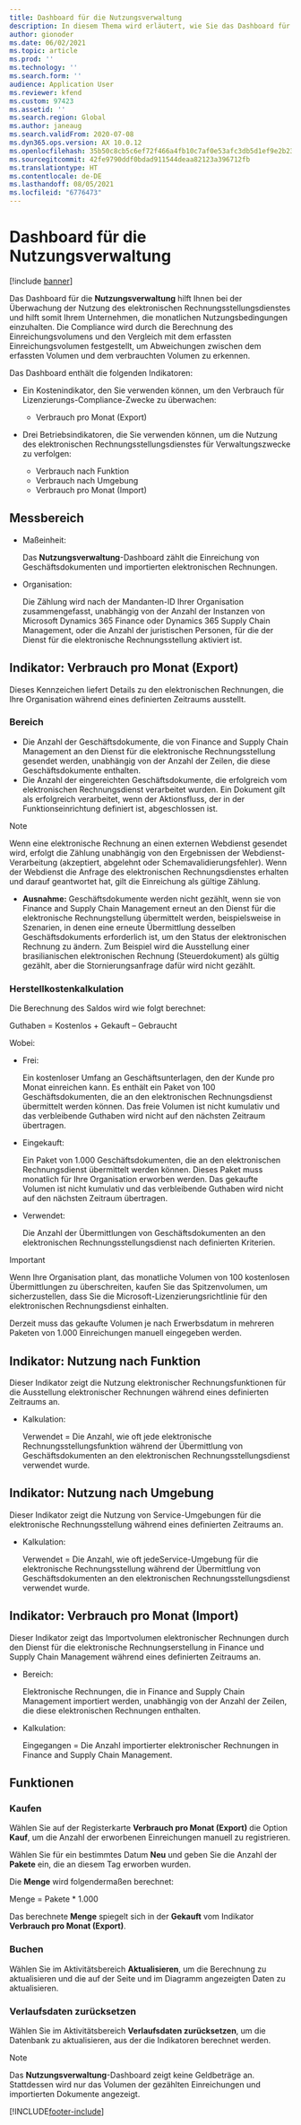 ```yaml
---
title: Dashboard für die Nutzungsverwaltung
description: In diesem Thema wird erläutert, wie Sie das Dashboard für die Nutzungsverwaltung verwenden, um die Nutzung des Dienstes für die elektronische Rechnungsstellung zu überwachen und konform zu bleiben.
author: gionoder
ms.date: 06/02/2021
ms.topic: article
ms.prod: ''
ms.technology: ''
ms.search.form: ''
audience: Application User
ms.reviewer: kfend
ms.custom: 97423
ms.assetid: ''
ms.search.region: Global
ms.author: janeaug
ms.search.validFrom: 2020-07-08
ms.dyn365.ops.version: AX 10.0.12
ms.openlocfilehash: 35b50c8cb5c6ef72f466a4fb10c7af0e53afc3db5d1ef9e2b23d6049e24a70c3
ms.sourcegitcommit: 42fe9790ddf0bdad911544deaa82123a396712fb
ms.translationtype: HT
ms.contentlocale: de-DE
ms.lasthandoff: 08/05/2021
ms.locfileid: "6776473"
---
```

# <a name="usage-management-dashboard"></a>Dashboard für die Nutzungsverwaltung

[!include [banner](../includes/banner.md)]

Das Dashboard für die **Nutzungsverwaltung** hilft Ihnen bei der Überwachung der Nutzung des elektronischen Rechnungsstellungsdienstes und hilft somit Ihrem Unternehmen, die monatlichen Nutzungsbedingungen einzuhalten. Die Compliance wird durch die Berechnung des Einreichungsvolumens und den Vergleich mit dem erfassten Einreichungsvolumen festgestellt, um Abweichungen zwischen dem erfassten Volumen und dem verbrauchten Volumen zu erkennen.

Das Dashboard enthält die folgenden Indikatoren:

- Ein Kostenindikator, den Sie verwenden können, um den Verbrauch für Lizenzierungs-Compliance-Zwecke zu überwachen:

    - Verbrauch pro Monat (Export)

- Drei Betriebsindikatoren, die Sie verwenden können, um die Nutzung des elektronischen Rechnungsstellungsdienstes für Verwaltungszwecke zu verfolgen:

    - Verbrauch nach Funktion
    - Verbrauch nach Umgebung
    - Verbrauch pro Monat (Import)

## <a name="measurement-scope"></a>Messbereich

- Maßeinheit: 

    Das **Nutzungsverwaltung**-Dashboard zählt die Einreichung von Geschäftsdokumenten und importierten elektronischen Rechnungen.

- Organisation: 

    Die Zählung wird nach der Mandanten-ID Ihrer Organisation zusammengefasst, unabhängig von der Anzahl der Instanzen von Microsoft Dynamics 365 Finance oder Dynamics 365 Supply Chain Management, oder die Anzahl der juristischen Personen, für die der Dienst für die elektronische Rechnungsstellung aktiviert ist.


## <a name="indicator-usage-per-month-export"></a>Indikator: Verbrauch pro Monat (Export)

Dieses Kennzeichen liefert Details zu den elektronischen Rechnungen, die Ihre Organisation während eines definierten Zeitraums ausstellt.

### <a name="scope"></a>Bereich
- Die Anzahl der Geschäftsdokumente, die von Finance and Supply Chain Management an den Dienst für die elektronische Rechnungsstellung gesendet werden, unabhängig von der Anzahl der Zeilen, die diese Geschäftsdokumente enthalten.
- Die Anzahl der eingereichten Geschäftsdokumente, die erfolgreich vom elektronischen Rechnungsdienst verarbeitet wurden. Ein Dokument gilt als erfolgreich verarbeitet, wenn der Aktionsfluss, der in der Funktionseinrichtung definiert ist, abgeschlossen ist.

> [!NOTE]
> Wenn eine elektronische Rechnung an einen externen Webdienst gesendet wird, erfolgt die Zählung unabhängig von den Ergebnissen der Webdienst-Verarbeitung (akzeptiert, abgelehnt oder Schemavalidierungsfehler). Wenn der Webdienst die Anfrage des elektronischen Rechnungsdienstes erhalten und darauf geantwortet hat, gilt die Einreichung als gültige Zählung.

- **Ausnahme:** Geschäftsdokumente werden nicht gezählt, wenn sie von Finance and Supply Chain Management erneut an den Dienst für die elektronische Rechnungstellung übermittelt werden, beispielsweise in Szenarien, in denen eine erneute Übermittlung desselben Geschäftsdokuments erforderlich ist, um den Status der elektronischen Rechnung zu ändern. Zum Beispiel wird die Ausstellung einer brasilianischen elektronischen Rechnung (Steuerdokument) als gültig gezählt, aber die Stornierungsanfrage dafür wird nicht gezählt.


### <a name="calculation"></a>Herstellkostenkalkulation

Die Berechnung des Saldos wird wie folgt berechnet:

Guthaben = Kostenlos + Gekauft – Gebraucht

Wobei:

- Frei:
  
    Ein kostenloser Umfang an Geschäftsunterlagen, den der Kunde pro Monat einreichen kann. Es enthält ein Paket von 100 Geschäftsdokumenten, die an den elektronischen Rechnungsdienst übermittelt werden können. Das freie Volumen ist nicht kumulativ und das verbleibende Guthaben wird nicht auf den nächsten Zeitraum übertragen.
  
- Eingekauft:
  
    Ein Paket von 1.000 Geschäftsdokumenten, die an den elektronischen Rechnungsdienst übermittelt werden können. Dieses Paket muss monatlich für Ihre Organisation erworben werden. Das gekaufte Volumen ist nicht kumulativ und das verbleibende Guthaben wird nicht auf den nächsten Zeitraum übertragen.
  
- Verwendet: 

    Die Anzahl der Übermittlungen von Geschäftsdokumenten an den elektronischen Rechnungsstellungsdienst nach definierten Kriterien.
   
> [!IMPORTANT]
> Wenn Ihre Organisation plant, das monatliche Volumen von 100 kostenlosen Übermittlungen zu überschreiten, kaufen Sie das Spitzenvolumen, um sicherzustellen, dass Sie die Microsoft-Lizenzierungsrichtlinie für den elektronischen Rechnungsdienst einhalten.
>
> Derzeit muss das gekaufte Volumen je nach Erwerbsdatum in mehreren Paketen von 1.000 Einreichungen manuell eingegeben werden.

## <a name="indicator-usage-by-feature"></a>Indikator: Nutzung nach Funktion

Dieser Indikator zeigt die Nutzung elektronischer Rechnungsfunktionen für die Ausstellung elektronischer Rechnungen während eines definierten Zeitraums an.

- Kalkulation:
  
    Verwendet = Die Anzahl, wie oft jede elektronische Rechnungsstellungsfunktion während der Übermittlung von Geschäftsdokumenten an den elektronischen Rechnungsstellungsdienst verwendet wurde.

## <a name="indicator-usage-by-environment"></a>Indikator: Nutzung nach Umgebung

Dieser Indikator zeigt die Nutzung von Service-Umgebungen für die elektronische Rechnungsstellung während eines definierten Zeitraums an.

- Kalkulation:
    
    Verwendet = Die Anzahl, wie oft jedeService-Umgebung für die elektronische Rechnungsstellung während der Übermittlung von Geschäftsdokumenten an den elektronischen Rechnungsstellungsdienst verwendet wurde.

## <a name="indicator-usage-per-month-import"></a>Indikator: Verbrauch pro Monat (Import)

Dieser Indikator zeigt das Importvolumen elektronischer Rechnungen durch den Dienst für die elektronische Rechnungserstellung in Finance und Supply Chain Management während eines definierten Zeitraums an.

- Bereich:

    Elektronische Rechnungen, die in Finance and Supply Chain Management importiert werden, unabhängig von der Anzahl der Zeilen, die diese elektronischen Rechnungen enthalten.

- Kalkulation:

    Eingegangen = Die Anzahl importierter elektronischer Rechnungen in Finance and Supply Chain Management.

## <a name="functions"></a>Funktionen
### <a name="purchase"></a>Kaufen

Wählen Sie auf der Registerkarte **Verbrauch pro Monat (Export)** die Option **Kauf**, um die Anzahl der erworbenen Einreichungen manuell zu registrieren.

Wählen Sie für ein bestimmtes Datum **Neu** und geben Sie die Anzahl der **Pakete** ein, die an diesem Tag erworben wurden.

Die **Menge** wird folgendermaßen berechnet:

Menge = Pakete * 1.000

Das berechnete **Menge** spiegelt sich in der **Gekauft** vom Indikator **Verbrauch pro Monat (Export)**.

### <a name="update"></a>Buchen

Wählen Sie im Aktivitätsbereich **Aktualisieren**, um die Berechnung zu aktualisieren und die auf der Seite und im Diagramm angezeigten Daten zu aktualisieren.

### <a name="reset-history-data"></a>Verlaufsdaten zurücksetzen

Wählen Sie im Aktivitätsbereich **Verlaufsdaten zurücksetzen**, um die Datenbank zu aktualisieren, aus der die Indikatoren berechnet werden.




> [!NOTE]
> Das **Nutzungsverwaltung**-Dashboard zeigt keine Geldbeträge an. Stattdessen wird nur das Volumen der gezählten Einreichungen und importierten Dokumente angezeigt.

[!INCLUDE[footer-include](../../includes/footer-banner.md)]
